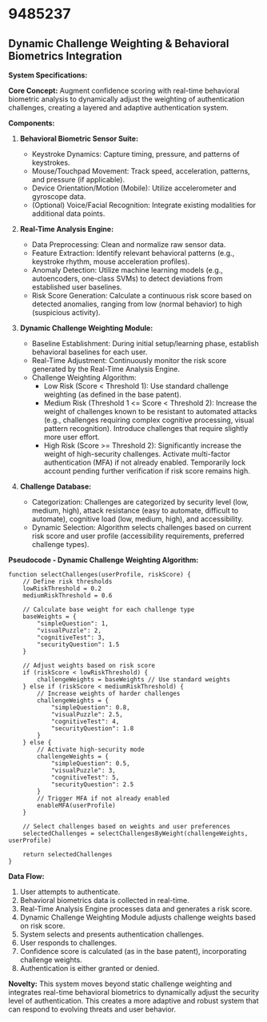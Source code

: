 # 9485237

## Dynamic Challenge Weighting & Behavioral Biometrics Integration

**System Specifications:**

**Core Concept:** Augment confidence scoring with real-time behavioral biometric analysis to dynamically adjust the weighting of authentication challenges, creating a layered and adaptive authentication system.

**Components:**

1.  **Behavioral Biometric Sensor Suite:**
    *   Keystroke Dynamics: Capture timing, pressure, and patterns of keystrokes.
    *   Mouse/Touchpad Movement: Track speed, acceleration, patterns, and pressure (if applicable).
    *   Device Orientation/Motion (Mobile): Utilize accelerometer and gyroscope data.
    *   (Optional) Voice/Facial Recognition: Integrate existing modalities for additional data points.

2.  **Real-Time Analysis Engine:**
    *   Data Preprocessing: Clean and normalize raw sensor data.
    *   Feature Extraction: Identify relevant behavioral patterns (e.g., keystroke rhythm, mouse acceleration profiles).
    *   Anomaly Detection: Utilize machine learning models (e.g., autoencoders, one-class SVMs) to detect deviations from established user baselines.
    *   Risk Score Generation: Calculate a continuous risk score based on detected anomalies, ranging from low (normal behavior) to high (suspicious activity).

3.  **Dynamic Challenge Weighting Module:**
    *   Baseline Establishment: During initial setup/learning phase, establish behavioral baselines for each user.
    *   Real-Time Adjustment:  Continuously monitor the risk score generated by the Real-Time Analysis Engine.
    *   Challenge Weighting Algorithm:
        *   Low Risk (Score < Threshold 1): Use standard challenge weighting (as defined in the base patent).
        *   Medium Risk (Threshold 1 <= Score < Threshold 2): Increase the weight of challenges known to be resistant to automated attacks (e.g., challenges requiring complex cognitive processing, visual pattern recognition).  Introduce challenges that require slightly more user effort.
        *   High Risk (Score >= Threshold 2): Significantly increase the weight of high-security challenges. Activate multi-factor authentication (MFA) if not already enabled. Temporarily lock account pending further verification if risk score remains high.

4.  **Challenge Database:**
    *   Categorization: Challenges are categorized by security level (low, medium, high), attack resistance (easy to automate, difficult to automate), cognitive load (low, medium, high), and accessibility.
    *   Dynamic Selection: Algorithm selects challenges based on current risk score and user profile (accessibility requirements, preferred challenge types).

**Pseudocode - Dynamic Challenge Weighting Algorithm:**

```
function selectChallenges(userProfile, riskScore) {
    // Define risk thresholds
    lowRiskThreshold = 0.2
    mediumRiskThreshold = 0.6

    // Calculate base weight for each challenge type
    baseWeights = {
        "simpleQuestion": 1,
        "visualPuzzle": 2,
        "cognitiveTest": 3,
        "securityQuestion": 1.5
    }

    // Adjust weights based on risk score
    if (riskScore < lowRiskThreshold) {
        challengeWeights = baseWeights // Use standard weights
    } else if (riskScore < mediumRiskThreshold) {
        // Increase weights of harder challenges
        challengeWeights = {
            "simpleQuestion": 0.8,
            "visualPuzzle": 2.5,
            "cognitiveTest": 4,
            "securityQuestion": 1.8
        }
    } else {
        // Activate high-security mode
        challengeWeights = {
            "simpleQuestion": 0.5,
            "visualPuzzle": 3,
            "cognitiveTest": 5,
            "securityQuestion": 2.5
        }
        // Trigger MFA if not already enabled
        enableMFA(userProfile)
    }

    // Select challenges based on weights and user preferences
    selectedChallenges = selectChallengesByWeight(challengeWeights, userProfile)

    return selectedChallenges
}
```

**Data Flow:**

1.  User attempts to authenticate.
2.  Behavioral biometrics data is collected in real-time.
3.  Real-Time Analysis Engine processes data and generates a risk score.
4.  Dynamic Challenge Weighting Module adjusts challenge weights based on risk score.
5.  System selects and presents authentication challenges.
6.  User responds to challenges.
7.  Confidence score is calculated (as in the base patent), incorporating challenge weights.
8.  Authentication is either granted or denied.

**Novelty:** This system moves beyond static challenge weighting and integrates real-time behavioral biometrics to dynamically adjust the security level of authentication. This creates a more adaptive and robust system that can respond to evolving threats and user behavior.